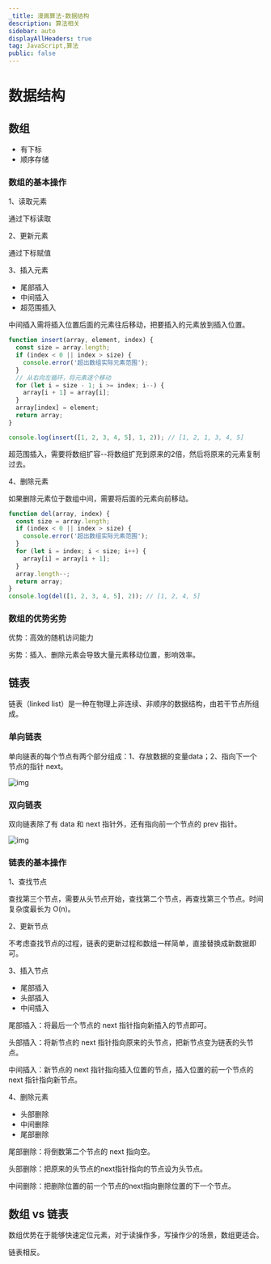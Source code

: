 ```yaml
---
_title: 漫画算法-数据结构
description: 算法相关
sidebar: auto
displayAllHeaders: true
tag: JavaScript,算法
public: false
---
```


# 数据结构

## 数组

- 有下标
- 顺序存储

### 数组的基本操作

1、读取元素

通过下标读取

2、更新元素

通过下标赋值

3、插入元素

- 尾部插入
- 中间插入
- 超范围插入

中间插入需将插入位置后面的元素往后移动，把要插入的元素放到插入位置。

```js
function insert(array, element, index) {
  const size = array.length;
  if (index < 0 || index > size) {
    console.error('超出数组实际元素范围');
  }
  // 从右向左循环，将元素逐个移动
  for (let i = size - 1; i >= index; i--) {
    array[i + 1] = array[i];
  }
  array[index] = element;
  return array;
}

console.log(insert([1, 2, 3, 4, 5], 1, 2)); // [1, 2, 1, 3, 4, 5]
```

超范围插入，需要将数组扩容--将数组扩充到原来的2倍，然后将原来的元素复制过去。

4、删除元素

如果删除元素位于数组中间，需要将后面的元素向前移动。

```js
function del(array, index) {
  const size = array.length;
  if (index < 0 || index > size) {
    console.error('超出数组实际元素范围');
  }
  for (let i = index; i < size; i++) {
    array[i] = array[i + 1];
  }
  array.length--;
  return array;
}
console.log(del([1, 2, 3, 4, 5], 2)); // [1, 2, 4, 5]
```

### 数组的优势劣势

优势：高效的随机访问能力

劣势：插入、删除元素会导致大量元素移动位置，影响效率。

## 链表

链表（linked list）是一种在物理上非连续、非顺序的数据结构，由若干节点所组成。

### 单向链表

单向链表的每个节点有两个部分组成：1、存放数据的变量data；2、指向下一个节点的指针 next。

![img](https://s2.ax1x.com/2019/08/21/mNuIWn.png)

### 双向链表

双向链表除了有 data 和 next 指针外，还有指向前一个节点的 prev 指针。

![img](https://s2.ax1x.com/2019/08/21/mN8efg.png)

### 链表的基本操作

1、查找节点

查找第三个节点，需要从头节点开始，查找第二个节点，再查找第三个节点。时间复杂度最长为 O(n)。

2、更新节点

不考虑查找节点的过程，链表的更新过程和数组一样简单，直接替换成新数据即可。

3、插入节点

- 尾部插入
- 头部插入
- 中间插入

尾部插入：将最后一个节点的 next 指针指向新插入的节点即可。

头部插入：将新节点的 next 指针指向原来的头节点，把新节点变为链表的头节点。

中间插入：新节点的 next 指针指向插入位置的节点，插入位置的前一个节点的 next 指针指向新节点。

4、删除元素

- 头部删除
- 中间删除
- 尾部删除

尾部删除：将倒数第二个节点的 next 指向空。

头部删除：把原来的头节点的next指针指向的节点设为头节点。

中间删除：把删除位置的前一个节点的next指向删除位置的下一个节点。

## 数组 vs 链表

数组优势在于能够快速定位元素，对于读操作多，写操作少的场景，数组更适合。

链表相反。
